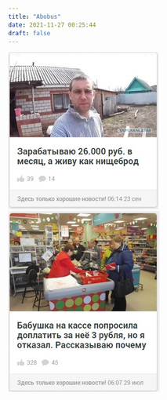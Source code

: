 ```yaml
---
title: "Abobus"
date: 2021-11-27 00:25:44
draft: false
---
```


![](/img/vk/F_VEsB37n0o.jpg)
![](/img/vk/psxatbKJ5KQ.jpg)
